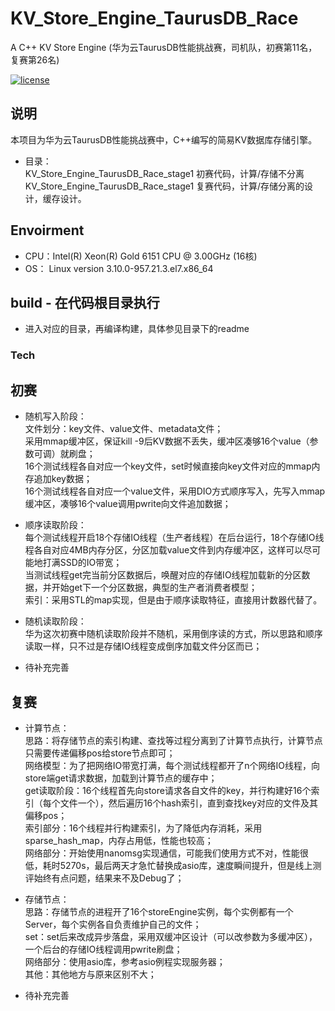 # KV_Store_Engine_TaurusDB_Race

A C++ KV Store Engine (华为云TaurusDB性能挑战赛，司机队，初赛第11名，复赛第26名)

[![license](https://img.shields.io/github/license/mashape/apistatus.svg)](https://opensource.org/licenses/MIT)

## 说明
本项目为华为云TaurusDB性能挑战赛中，C++编写的简易KV数据库存储引擎。

* 目录：  
KV_Store_Engine_TaurusDB_Race_stage1 初赛代码，计算/存储不分离  
KV_Store_Engine_TaurusDB_Race_stage1 复赛代码，计算/存储分离的设计，缓存设计。

## Envoirment
* CPU：Intel(R) Xeon(R) Gold 6151 CPU @ 3.00GHz  (16核)
* OS： Linux version 3.10.0-957.21.3.el7.x86_64

## build - 在代码根目录执行
* 进入对应的目录，再编译构建，具体参见目录下的readme

### Tech

## 初赛
* 随机写入阶段：  
文件划分：key文件、value文件、metadata文件；  
采用mmap缓冲区，保证kill -9后KV数据不丢失，缓冲区凑够16个value（参数可调）就刷盘；  
16个测试线程各自对应一个key文件，set时候直接向key文件对应的mmap内存追加key数据；  
16个测试线程各自对应一个value文件，采用DIO方式顺序写入，先写入mmap缓冲区，凑够16个value调用pwrite向文件追加数据；  

* 顺序读取阶段：  
每个测试线程开启18个存储IO线程（生产者线程）在后台运行，18个存储IO线程各自对应4MB内存分区，分区加载value文件到内存缓冲区，这样可以尽可能地打满SSD的IO带宽；  
当测试线程get完当前分区数据后，唤醒对应的存储IO线程加载新的分区数据，并开始get下一个分区数据，典型的生产者消费者模型；  
索引：采用STL的map实现，但是由于顺序读取特征，直接用计数器代替了。  

* 随机读取阶段：  
华为这次初赛中随机读取阶段并不随机，采用倒序读的方式，所以思路和顺序读取一样，只不过是存储IO线程变成倒序加载文件分区而已；  

* 待补充完善

## 复赛
* 计算节点：  
思路：将存储节点的索引构建、查找等过程分离到了计算节点执行，计算节点只需要传递偏移pos给store节点即可；  
网络模型：为了把网络IO带宽打满，每个测试线程都开了n个网络IO线程，向store端get请求数据，加载到计算节点的缓存中；  
get读取阶段：16个线程首先向store请求各自文件的key，并行构建好16个索引（每个文件一个），然后遍历16个hash索引，直到查找key对应的文件及其偏移pos；  
索引部分：16个线程并行构建索引，为了降低内存消耗，采用sparse_hash_map，内存占用低，性能也较高；  
网络部分：开始使用nanomsg实现通信，可能我们使用方式不对，性能很低，耗时5270s，最后两天才急忙替换成asio库，速度瞬间提升，但是线上测评始终有点问题，结果来不及Debug了；  

* 存储节点：  
思路：存储节点的进程开了16个storeEngine实例，每个实例都有一个Server，每个实例各自负责维护自己的文件；  
set：set后来改成异步落盘，采用双缓冲区设计（可以改参数为多缓冲区），一个后台的存储IO线程调用pwrite刷盘；  
网络部分：使用asio库，参考asio例程实现服务器；  
其他：其他地方与原来区别不大；  

* 待补充完善




